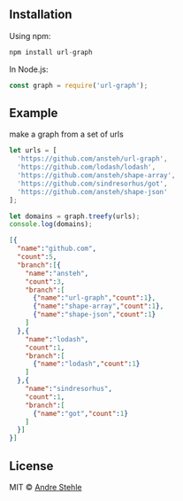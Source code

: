 ## Installation

Using npm:

```js
npm install url-graph
```
In Node.js:

```js
const graph = require('url-graph');
```

## Example
make a graph from a set of urls

```js
let urls = [
  'https://github.com/ansteh/url-graph',
  'https://github.com/lodash/lodash',
  'https://github.com/ansteh/shape-array',
  'https://github.com/sindresorhus/got',
  'https://github.com/ansteh/shape-json'
];

let domains = graph.treefy(urls);
console.log(domains);
```
```json
[{
  "name":"github.com",
  "count":5,
  "branch":[{
    "name":"ansteh",
    "count":3,
    "branch":[
      {"name":"url-graph","count":1},
      {"name":"shape-array","count":1},
      {"name":"shape-json","count":1}
    ]
  },{
    "name":"lodash",
    "count":1,
    "branch":[
      {"name":"lodash","count":1}
    ]
  },{
    "name":"sindresorhus",
    "count":1,
    "branch":[
      {"name":"got","count":1}
    ]
  }]
}]
```
## License

MIT © [Andre Stehle](https://github.com/ansteh)
